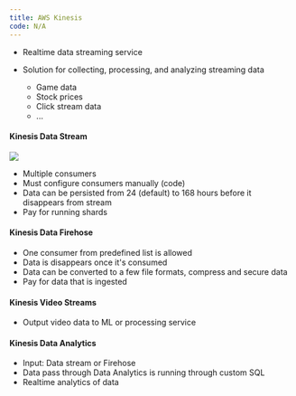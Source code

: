 ```yaml
---
title: AWS Kinesis
code: N/A
---
```


* Realtime data streaming service

* Solution for collecting, processing, and analyzing streaming data
  * Game data 
  * Stock prices
  * Click stream data
  * ...

#### Kinesis Data Stream

![](https://images.viblo.asia/0449ec36-b1cb-4501-aed7-5dbfc6892e96.png)

* Multiple consumers
* Must configure consumers manually (code)
* Data can be persisted from 24 (default) to 168 hours before it disappears from stream
* Pay for running shards

#### Kinesis Data Firehose

* One consumer from predefined list is allowed
* Data is disappears once it's consumed
* Data can be converted to a few file formats, compress and secure data
* Pay for data that is ingested

#### Kinesis Video Streams

* Output video data to ML or processing service

#### Kinesis Data Analytics

* Input: Data stream or Firehose
* Data pass through Data Analytics is running through custom SQL
* Realtime analytics of data